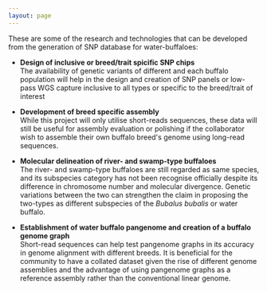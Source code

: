 ```yaml
---
layout: page
---
```


These are some of the research and technologies that can be developed from the generation of SNP database for water-buffaloes:

- **Design of inclusive or breed/trait spicific SNP chips**\
    The availability of genetic variants of different and each buffalo population will help in the design and creation of SNP panels or low-pass WGS capture inclusive to all types or specific to the breed/trait of interest

- **Development of breed specific assembly**\
    While this project will only utilise short-reads sequences, these data will still be useful for assembly evaluation or polishing if the collaborator wish to assemble their own buffalo breed's genome using long-read sequences.

- **Molecular delineation of river- and swamp-type buffaloes**\
    The river- and swamp-type buffaloes are still regarded as same species, and its subspecies category has not been recognise officially despite its difference in chromosome number and molecular divergence. Genetic variations between the two can strengthen the claim in proposing the two-types as different subspecies of the *Bubalus bubalis* or water buffalo.

- **Establishment of water buffalo pangenome and creation of a buffalo genome graph**\
    Short-read sequences can help test pangenome graphs in its accuracy in genome alignment with different breeds.
    It is beneficial for the community to have a collated dataset given the rise of different genome assemblies and the advantage of using pangenome graphs as a reference assembly rather than the conventional linear genome.
